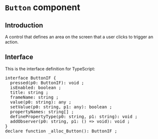 # `Button` component

## Introduction
A control that defines an area on the screen that a user clicks to trigger an action.

## Interface

This is the interface definition for TypeScript:
<pre>
interface ButtonIF {
  pressed(p0: ButtonIF): void ;
  isEnabled: boolean ;
  title: string ;
  frameName: string ;
  value(p0: string): any ;
  setValue(p0: string, p1: any): boolean ;
  propertyNames: string[] ;
  definePropertyType(p0: string, p1: string): void ;
  addObserver(p0: string, p1: () => void): void ;
}
declare function _alloc_Button(): ButtonIF ;

</pre>
